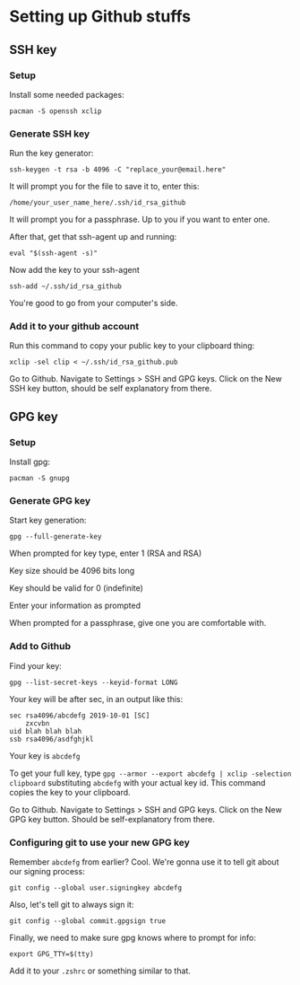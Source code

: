 # Setting up Github stuffs

## SSH key

### Setup

Install some needed packages:

`pacman -S openssh xclip`

### Generate SSH key

Run the key generator:

`ssh-keygen -t rsa -b 4096 -C "replace_your@email.here"`

It will prompt you for the file to save it to, enter this:

`/home/your_user_name_here/.ssh/id_rsa_github`

It will prompt you for a passphrase. Up to you if you want to enter one.

After that, get that ssh-agent up and running:

`eval "$(ssh-agent -s)"`

Now add the key to your ssh-agent

`ssh-add ~/.ssh/id_rsa_github`

You're good to go from your computer's side.

### Add it to your github account

Run this command to copy your public key to your clipboard thing:

`xclip -sel clip < ~/.ssh/id_rsa_github.pub`

Go to Github. Navigate to Settings > SSH and GPG keys. Click on the New SSH key button, should be self explanatory from there.

## GPG key

### Setup

Install gpg:

`pacman -S gnupg`

### Generate GPG key

Start key generation:

`gpg --full-generate-key`

When prompted for key type, enter 1 (RSA and RSA)

Key size should be 4096 bits long

Key should be valid for 0 (indefinite)

Enter your information as prompted

When prompted for a passphrase, give one you are comfortable with.

### Add to Github

Find your key:

`gpg --list-secret-keys --keyid-format LONG`

Your key will be after sec, in an output like this:

```
sec rsa4096/abcdefg 2019-10-01 [SC]
    zxcvbn
uid blah blah blah
ssb rsa4096/asdfghjkl
```

Your key is `abcdefg`

To get your full key, type `gpg --armor --export abcdefg | xclip -selection clipboard` substituting `abcdefg` with your actual key id. This command copies the key to your clipboard.

Go to Github. Navigate to Settings > SSH and GPG keys. Click on the New GPG key button. Should be self-explanatory from there.

### Configuring git to use your new GPG key

Remember `abcdefg` from earlier? Cool. We're gonna use it to tell git about our signing process:

`git config --global user.signingkey abcdefg`

Also, let's tell git to always sign it:

`git config --global commit.gpgsign true`

Finally, we need to make sure gpg knows where to prompt for info:

`export GPG_TTY=$(tty)`

Add it to your `.zshrc` or something similar to that.
